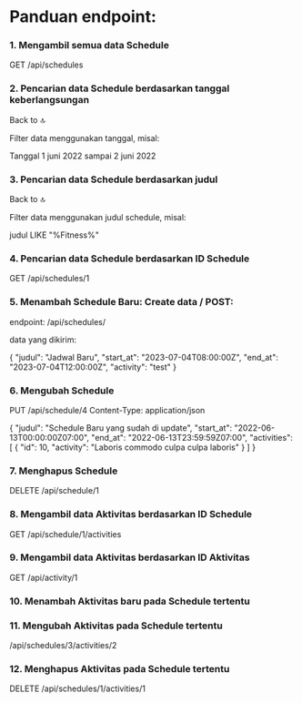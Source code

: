 # Panduan endpoint:

### 1. Mengambil semua data Schedule

GET /api/schedules

### 2. Pencarian data Schedule berdasarkan tanggal keberlangsungan

<!-- noted: masih progress -->

Back to 🔝

Filter data menggunakan tanggal, misal:

Tanggal 1 juni 2022 sampai 2 juni 2022

### 3. Pencarian data Schedule berdasarkan judul

<!-- noted: masih progress -->

Back to 🔝

Filter data menggunakan judul schedule, misal:

judul LIKE "%Fitness%"

### 4. Pencarian data Schedule berdasarkan ID Schedule

GET /api/schedules/1

### 5. Menambah Schedule Baru: Create data / POST:

endpoint:
/api/schedules/

data yang dikirim:

{
"judul": "Jadwal Baru",
"start_at": "2023-07-04T08:00:00Z",
"end_at": "2023-07-04T12:00:00Z",
"activity": "test"
}

### 6. Mengubah Schedule

PUT /api/schedule/4
Content-Type: application/json

{
"judul": "Schedule Baru yang sudah di update",
"start_at": "2022-06-13T00:00:00Z07:00",
"end_at": "2022-06-13T23:59:59Z07:00",
"activities": [
{
"id": 10,
"activity": "Laboris commodo culpa culpa laboris"
}
]
}

### 7. Menghapus Schedule

DELETE /api/schedule/1

### 8. Mengambil data Aktivitas berdasarkan ID Schedule

GET /api/schedule/1/activities

### 9. Mengambil data Aktivitas berdasarkan ID Aktivitas

GET /api/activity/1

### 10. Menambah Aktivitas baru pada Schedule tertentu

<!-- noted: masih progress -->

### 11. Mengubah Aktivitas pada Schedule tertentu

/api/schedules/3/activities/2

### 12. Menghapus Aktivitas pada Schedule tertentu

DELETE /api/schedules/1/activities/1
